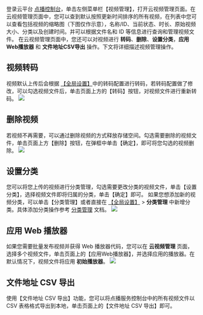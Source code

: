 登录云平台 [点播控制台](http://console.tce.fsphere.cn/video)，单击左侧菜单栏【视频管理】，打开云视频管理页面。在云视频管理页面中，您可以查到默认按照更新时间排序的所有视频，在列表中您可以查看包括视频的缩略图（下图仅作示意），名称/ID、当前状态、时长、原始视频大小、分类以及创建时间。并可以根据文件名和 ID 等信息进行查询和管理视频文件。
在云视频管理页面中，您还可以对视频进行 **转码**、**删除**、**设置分类**，**应用Web播放器** 和 **文件地址CSV导出** 操作。下文将详细描述视频管理操作。

## 视频转码
视频默认上传后会根据 [【全局设置】](http://tce.fsphere.cn/document/product/266/14058)中的转码配置进行转码，若转码配置做了修改，可以勾选视频文件后，单击页面上方的【转码】按钮，对视频文件进行重新转码。
![](https://mc.qcloudimg.com/static/img/64179e7bf695bd32af696a1743804cff/image.png)

## 删除视频
若视频不再需要，可以通过删除视频的方式释放存储空间。勾选需要删除的视频文件，单击页面上方【删除】按钮，在弹框中单击【确定】，即可将您勾选的视频删除。
![](https://mc.qcloudimg.com/static/img/6210e141e78d0244abb43e91c12dcdd3/image.png)

## 设置分类
您可以将您上传的视频进行分类管理，勾选需要更改分类的视频文件，单击【设置分类】，选择视频文件即将归属的分类，单击【确定】即可。
如果您想添加新的视频分类，可以单击【分类管理】或者直接在 [【全局设置】](http://tce.fsphere.cn/document/product/266/14058) > **分类管理** 中新增分类。具体添加分类操作参考 [分类管理](http://tce.fsphere.cn/document/product/266/14058#.E5.88.86.E7.B1.BB.E7.AE.A1.E7.90.86) 文档。
![](https://mc.qcloudimg.com/static/img/2c41b6cb55d697655c1d26cf5b507110/image.png)

## 应用 Web 播放器
如果您需要批量发布视频并获得 Web 播放器代码，您可以在 **云视频管理** 页面，选择多个视频文件，单击页面上的【应用Web播放器】，并选择应用的播放器。在默认情况下，视频文件将应用 **初始播放器**。
![](https://mc.qcloudimg.com/static/img/457c45b55e6723bc363cac8af25d27f5/image.png)

## 文件地址 CSV 导出
使用【文件地址 CSV 导出】功能，您可以将点播服务控制台中的所有视频文件以 CSV 表格格式导出到本地，单击页面上的【文件地址 CSV 导出】即可。










